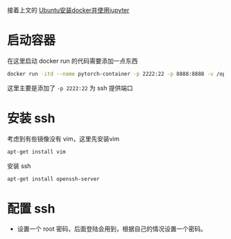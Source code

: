 接着上文的 [Ubuntu安装docker并使用jupyter](Ubuntu安装docker并使用jupyter.md)
# 启动容器

在这里启动 docker run 的代码需要添加一点东西

```bash
docker run -itd --name pytorch-container -p 2222:22 -p 8888:8888 -v /opt/pytorch-container:/workdir -w /workdir summit4you/pytorch:1.8.2-cpu-wx-lts sh -c "tmux new -s mysession && jupyter notebook --ip=0.0.0.0 --no-browser"
```

这里主要是添加了 `-p 2222:22` 为 ssh 提供端口

# 安装 ssh

考虑到有些镜像没有 vim，这里先安装vim
```bash
apt-get install vim
```

安装 ssh
```bash
apt-get install openssh-server
```

# 配置 ssh

- 设置一个 root 密码，后面登陆会用到，根据自己的情况设置一个密码。


